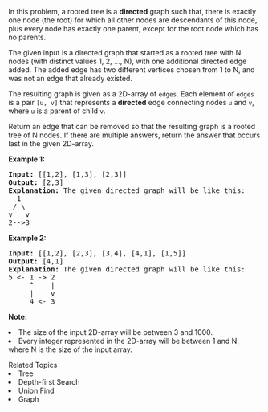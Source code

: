 <p>
In this problem, a rooted tree is a <b>directed</b> graph such that, there is exactly one node (the root) for which all other nodes are descendants of this node, plus every node has exactly one parent, except for the root node which has no parents.
</p><p>
The given input is a directed graph that started as a rooted tree with N nodes (with distinct values 1, 2, ..., N), with one additional directed edge added.  The added edge has two different vertices chosen from 1 to N, and was not an edge that already existed.
</p><p>
The resulting graph is given as a 2D-array of <code>edges</code>.  Each element of <code>edges</code> is a pair <code>[u, v]</code> that represents a <b>directed</b> edge connecting nodes <code>u</code> and <code>v</code>, where <code>u</code> is a parent of child <code>v</code>.
</p><p>
Return an edge that can be removed so that the resulting graph is a rooted tree of N nodes.  If there are multiple answers, return the answer that occurs last in the given 2D-array.
</p><p><b>Example 1:</b><br />
<pre>
<b>Input:</b> [[1,2], [1,3], [2,3]]
<b>Output:</b> [2,3]
<b>Explanation:</b> The given directed graph will be like this:
  1
 / \
v   v
2-->3
</pre>
</p>
<p><b>Example 2:</b><br />
<pre>
<b>Input:</b> [[1,2], [2,3], [3,4], [4,1], [1,5]]
<b>Output:</b> [4,1]
<b>Explanation:</b> The given directed graph will be like this:
5 <- 1 -> 2
     ^    |
     |    v
     4 <- 3
</pre>
</p>
<p><b>Note:</b><br />
<li>The size of the input 2D-array will be between 3 and 1000.</li>
<li>Every integer represented in the 2D-array will be between 1 and N, where N is the size of the input array.</li>
</p><div><div>Related Topics</div><div><li>Tree</li><li>Depth-first Search</li><li>Union Find</li><li>Graph</li></div></div>
